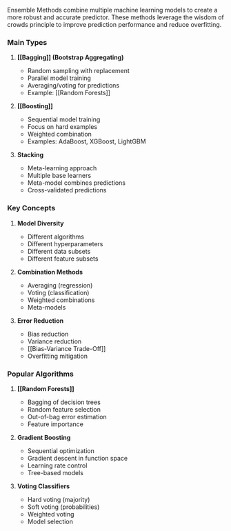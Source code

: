 Ensemble Methods combine multiple machine learning models to create a more robust and accurate predictor. These methods leverage the wisdom of crowds principle to improve prediction performance and reduce overfitting.

### Main Types
1. **[[Bagging]] (Bootstrap Aggregating)**
   - Random sampling with replacement
   - Parallel model training
   - Averaging/voting for predictions
   - Example: [[Random Forests]]

2. **[[Boosting]]**
   - Sequential model training
   - Focus on hard examples
   - Weighted combination
   - Examples: AdaBoost, XGBoost, LightGBM

3. **Stacking**
   - Meta-learning approach
   - Multiple base learners
   - Meta-model combines predictions
   - Cross-validated predictions

### Key Concepts
1. **Model Diversity**
   - Different algorithms
   - Different hyperparameters
   - Different data subsets
   - Different feature subsets

2. **Combination Methods**
   - Averaging (regression)
   - Voting (classification)
   - Weighted combinations
   - Meta-models

3. **Error Reduction**
   - Bias reduction
   - Variance reduction
   - [[Bias-Variance Trade-Off]]
   - Overfitting mitigation

### Popular Algorithms
1. **[[Random Forests]]**
   - Bagging of decision trees
   - Random feature selection
   - Out-of-bag error estimation
   - Feature importance

2. **Gradient Boosting**
   - Sequential optimization
   - Gradient descent in function space
   - Learning rate control
   - Tree-based models

3. **Voting Classifiers**
   - Hard voting (majority)
   - Soft voting (probabilities)
   - Weighted voting
   - Model selection